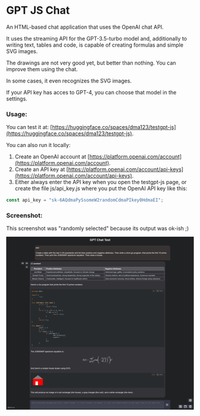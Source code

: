 # GPT JS Chat

An HTML-based chat application that uses the OpenAI chat API.

It uses the streaming API for the GPT-3.5-turbo model and, additionally to writing text, tables and code, is capable of creating formulas and simple SVG images.

The drawings are not very good yet, but better than nothing. You can improve them using the chat.

In some cases, it even recognizes the SVG images.

If your API key has acces to GPT-4, you can choose that model in the settings.

### Usage:

You can test it at: [https://huggingface.co/spaces/dma123/testgpt-js](https://huggingface.co/spaces/dma123/testgpt-js).

You can also run it locally:

1. Create an OpenAI account at [https://platform.openai.com/account](https://platform.openai.com/account).
2. Create an API key at [https://platform.openai.com/account/api-keys](https://platform.openai.com/account/api-keys).
3. Either always enter the API key when you open the testgpt-js page, or create the file js/api_key.js where you put the OpenAI API key like this:
```js
const api_key = "sk-6AQdmaPySsomeW2randomCdmaPIkey0HdmaEI";
```

### Screenshot:

This screenshot was "randomly selected" because its output was ok-ish ;)

![screenshot.png](screenshot.png)
